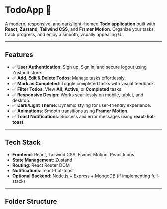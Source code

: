 # TodoApp 🌈

A modern, responsive, and dark/light-themed **Todo application** built with **React**, **Zustand**, **Tailwind CSS**, and **Framer Motion**. Organize your tasks, track progress, and enjoy a smooth, visually appealing UI.

---

## Features

- ✅ **User Authentication**: Sign up, Sign in, and secure logout using Zustand store.
- ✅ **Add, Edit & Delete Todos**: Manage tasks effortlessly.
- ✅ **Mark as Completed**: Toggle completed tasks with visual feedback.
- ✅ **Filter Todos**: View **All**, **Active**, or **Completed** tasks.
- ✅ **Responsive Design**: Works seamlessly on mobile, tablet, and desktop.
- ✅ **Dark/Light Theme**: Dynamic styling for user-friendly experience.
- ✅ **Animations**: Smooth transitions using **Framer Motion**.
- ✅ **Toast Notifications**: Success and error messages using **react-hot-toast**.

---

## Tech Stack

- **Frontend**: React, Tailwind CSS, Framer Motion, React Icons
- **State Management**: Zustand
- **Routing**: React Router DOM
- **Notifications**: react-hot-toast
- **Optional Backend**: Node.js + Express + MongoDB (if implementing full-stack)

---

## Folder Structure

